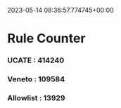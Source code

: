 2023-05-14 08:36:57.774745+00:00
# Rule Counter 
 ### UCATE : 414240

 ### Veneto : 109584

 ### Allowlist : 13929